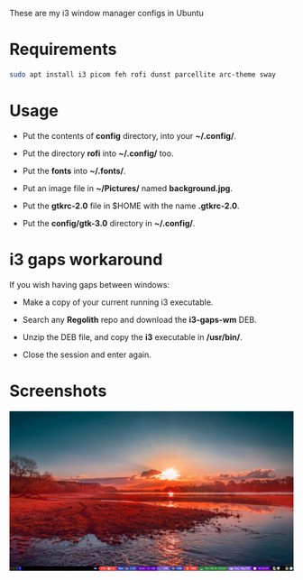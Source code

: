 These are my i3 window manager configs in Ubuntu

# Requirements

```bash
sudo apt install i3 picom feh rofi dunst parcellite arc-theme sway
```

# Usage

- Put the contents of **config** directory, into your **~/.config/**.

- Put the directory **rofi** into **~/.config/** too.

- Put the **fonts** into **~/.fonts/**.

- Put an image file in **~/Pictures/** named **background.jpg**.

- Put the **gtkrc-2.0** file in $HOME with the name **.gtkrc-2.0**.

- Put the **config/gtk-3.0** directory in **~/.config/**.

# i3 gaps workaround

If you wish having gaps between windows:

- Make a copy of your current running i3 executable.

- Search any **Regolith** repo and download the **i3-gaps-wm** DEB.

- Unzip the DEB file, and copy the **i3** executable in **/usr/bin/**.

- Close the session and enter again.

# Screenshots

![Config applied to LinuxMint](i3-config-screenshot.png)
